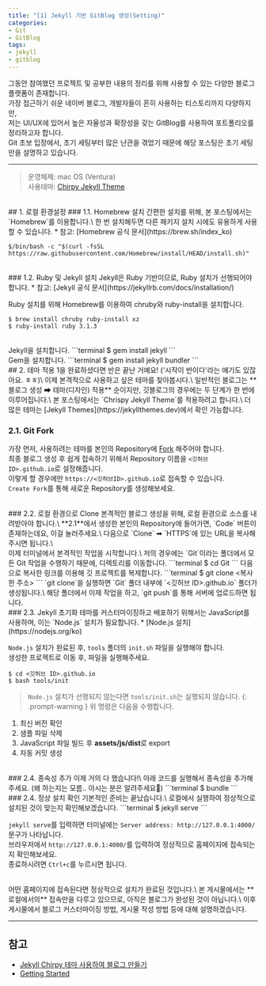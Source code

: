 ```yaml
---
title: "[1] Jekyll 기반 GitBlog 생성(Setting)"
categories:
- Git
- GitBlog
tags:
- jekyll
- gitblog
---
```


그동안 참여했던 프로젝트 및 공부한 내용의 정리를 위해 사용할 수 있는 다양한 블로그 플랫폼이 존재합니다. \
가장 접근하기 쉬운 네이버 블로그, 개발자들이 흔히 사용하는 티스토리까지 다양하지만, \
저는 UI/UX에 있어서 높은 자율성과 확장성을 갖는 GitBlog를 사용하여 포트폴리오를 정리하고자 합니다.\
Git 초보 입장에서, 초기 세팅부터 많은 난관을 겪었기 때문에 해당 포스팅은 초기 세팅만을 설명하고 있습니다.

---
> 운영체제: mac OS (Ventura)\
> 사용테마: [Chirpy Jekyll Theme](https://github.com/cotes2020/jekyll-theme-chirpy)

<br>
## 1. 로컬 환경설정
### 1.1. Homebrew 설치
간편한 설치를 위해, 본 포스팅에서는 `Homebrew`를 이용합니다.\
한 번 설치해두면 다른 패키지 설치 시에도 유용하게 사용할 수 있습니다.
* 참고: [Homebrew 공식 문서](https://brew.sh/index_ko)

```terminal
$/bin/bash -c "$(curl -fsSL https://raw.githubusercontent.com/Homebrew/install/HEAD/install.sh)"
```

<br>
### 1.2. Ruby 및 Jekyll 설치
Jekyll은 Ruby 기반이므로, Ruby 설치가 선행되어야 합니다.
* 참고: [Jekyll 공식 문서](https://jekyllrb.com/docs/installation/)

Ruby 설치를 위해 Homebrew를 이용하여 chruby와 ruby-install을 설치합니다.
```terminal
$ brew install chruby ruby-install xz
$ ruby-install ruby 3.1.3
```

<br>
Jekyll을 설치합니다.
```terminal
$ gem install jekyll
```

<br>
Gem을 설치합니다.
```terminal
$ gem install jekyll bundler
```

<br>
## 2. 테마 적용
1을 완료하셨다면 반은 끝난 거예요! ('시작이 반이다'라는 얘기도 있잖아요. ㅎㅎ)\
이제 본격적으로 사용하고 싶은 테마를 찾아봅시다.\
일반적인 블로그는 **블로그 생성 ➡ 테마(디자인) 적용** 순이지만, 깃블로그의 경우에는 두 단계가 한 번에 이루어집니다.\
본 포스팅에서는 `Chrispy Jekyll Theme`를 적용하려고 합니다.\
더 많은 테마는 [Jekyll Themes](https://jekyllthemes.dev)에서 확인 가능합니다.

### 2.1. Git Fork
가장 먼저, 사용하려는 테마를 본인의 Repository에 [Fork](https://github.com/cotes2020/jekyll-theme-chirpy/fork) 해주어야 합니다.\
최종 블로그 생성 후 쉽게 접속하기 위해서 Repository 이름을 `<깃허브 ID>.github.io`로 설정해줍니다. \
이렇게 할 경우에만 `https://<깃허브ID>.github.io`로 접속할 수 있습니다.\
`Create Fork`를 통해 새로운 Repository를 생성해보세요.

<br>
### 2.2. 로컬 환경으로 Clone
본격적인 블로그 생성을 위해, 로컬 환경으로 소스를 내려받아야 합니다.\
**2.1**에서 생성한 본인의 Repository에 들어가면, `Code` 버튼이 존재하는데요, 이걸 눌러주세요.\
다음으로 `Clone` ➡ `HTTPS`에 있는 URL을 복사해주시면 됩니다.\
<br>
이제 터미널에서 본격적인 작업을 시작합니다.\
저의 경우에는 `Git`이라는 폴더에서 모든 Git 작업을 수행하기 때문에, 디렉토리를 이동합니다.
```terminal
$ cd Git
```
다음으로 복사한 링크를 이용해 깃 프로젝트를 복제합니다.
```terminal
$ git clone <복사한 주소>
```
`git clone`을 실행하면 `Git` 폴더 내부에 `<깃허브 ID>.github.io` 폴더가 생성됩니다.\
해당 폴더에서 이제 작업을 하고, `git push`를 통해 서버에 업로드하면 됩니다.

<br>
### 2.3. Jekyll 초기화
테마를 커스터마이징하고 배포하기 위해서는 JavaScript를 사용하며, 이는 `Node.js` 설치가 필요합니다.
* [Node.js 설치](https://nodejs.org/ko)

`Node.js` 설치가 완료된 후, `tools` 폴더의 `init.sh` 파일을 실행해야 합니다.\
생성한 프로젝트로 이동 후, 파일을 실행해주세요.
```terminal
$ cd <깃허브 ID>.github.io
$ bash tools/init
```
> `Node.js` 설치가 선행되지 않는다면 `tools/init.sh`는 실행되지 않습니다.
{: .prompt-warning }
위 명령은 다음을 수행합니다.
1. 최신 버전 확인
2. 샘플 파일 삭제
3. JavaScript 파일 빌드 후 **assets/js/dist**로 export
4. 자동 커밋 생성


<br>
### 2.4. 종속성 추가
이제 거의 다 했습니다!\
아래 코드를 실행해서 종속성을 추가해주세요. (왜 하는지는 모름.. 아시는 분은 알려주세요🥲)
```terminal
$ bundle
```

<br>
### 2.4. 정상 설치 확인
기본적인 준비는 끝났습니다.\
로컬에서 실행하여 정상적으로 설치된 것이 맞는지 확인해보겠습니다.
```terminal
$ jekyll serve
```

`jekyll serve`를 입력하면 터미널에는 `Server address: http://127.0.0.1:4000/` 문구가 나타납니다.\
브라우저에서 `http://127.0.0.1:4000/`를 입력하여 정상적으로 홈페이지에 접속되는지 확인해보세요.\
종료하시려면 `Ctrl+c`를 누르시면 됩니다.

<br>
어떤 홈페이지에 접속된다면 정상적으로 설치가 완료된 것입니다.\
본 게시물에서는 **로컬에서의**  접속만을 다루고 있으므로, 아직은 블로그가 완성된 것이 아닙니다.\
이후 게시물에서 블로그 커스터마이징 방법, 게시물 작성 방법 등에 대해 설명하겠습니다.

<br>

---

## 참고
* [Jekyll Chirpy 테마 사용하여 블로그 만들기](https://www.irgroup.org/posts/jekyll-chirpy/)
* [Getting Started](https://chirpy.cotes.page/posts/getting-started/)

